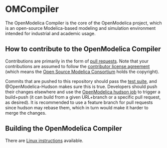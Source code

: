 # OMCompiler
The OpenModelica Compiler is the core of the OpenModelica project, which is an open-source Modelica-based modeling and simulation environment intended for industrial and academic usage.

## How to contribute to the OpenModelica Compiler

Contributions are primarily in the form of [pull requests](https://github.com/OpenModelica/OMCompiler/pulls).
Note that your contributions are assumed to follow the [contributor license agreement](https://openmodelica.org/osmc-pl/osmc-pl-1.2.txt) (which means the [Open Source Modelica Consortium](https://openmodelica.org) holds the copyright).

Commits that are pushed to this repository should pass the [test suite](https://github.com/OpenModelica/OpenModelica-testsuite), and @OpenModelica-Hudson makes sure this is true.
Developers should push their changes elsewhere and use the [OpenModelica hudson job](https://test.openmodelica.org/hudson/job/OpenModelica_TEST_PULL_REQUEST/build?delay=0sec) to trigger a build+push (it can build from a given URL+branch or a specific pull request, as desired).
It is recommended to use a feature branch for pull requests since hudson may rebase them, which in turn would make it harder to merge the changes.

## Building the OpenModelica Compiler

There are [Linux instructions](README.Linux.md) available.

